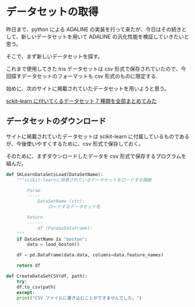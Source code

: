 

# データセットの取得

昨日まで、python による ADALINE の実装を行って来たが、今日はその続きとして、新しいデータセットを用いて ADALINE の汎化性能を検証していきたいと思う。

そこで、まず新しいデータセットを探す。

これまで使用してきた Iris データセットは csv 形式で保存されていたので、今回探すデータセットのフォーマットも csv 形式のものに限定する.

始めに、次のサイトに掲載されていたデータセットを用いようと思う。

[sckit-learn に付いてくるデータセット 7 種類を全部まとめてみた](https://yolo.love/scikit-learn/datasets/)

## データセットのダウンロード

サイトに掲載されていたデータセットは scikit-learn に付属しているものであるが、今後使いやすくするために、csv 形式で保存しておく。

そのために、まずダウンロードしたデータを csv 形式で保存するプログラムを組んだ。

```python
def SKLearnDataSetsLoad(DataSetName):
    """scikit-learnに用意されているデータセットをロードする関数

        Param
        -----
            DataSetName (str):
                ロードするデータセット名

        Return
        ------
            df (PandasDataFrame):
    """
    if DataSetName is "boston":
        data = load_boston()

    df = pd.DataFrame(data.data, columns=data.feature_names)

    return df

def CreateDataSetCSV(df, path):
    try:
    df.to_csv(path)
    except:
    print("CSV ファイルに書き込むことができませんでした。")
```
